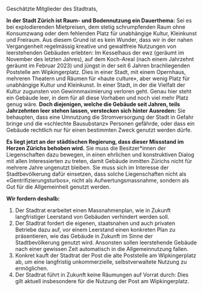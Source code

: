 Geschätzte Mitglieder des Stadtrats,


**In der Stadt Zürich ist Raum- und Bodennutzung ein Dauerthema:** Sei es bei explodierenden Mietpreisen, dem stetig schrumpfenden Raum ohne Konsumzwang oder dem fehlenden Platz für unabhängige Kultur, Kleinkunst und Freiraum. Aus diesem Grund ist es kein Wunder, dass wir in der nahen Vergangenheit regelmässig kreative und gewaltfreie Nutzungen von leerstehenden Gebäuden erlebten: Im Kesselhaus der ewz (geräumt im November des letzten Jahres), auf dem Koch-Areal (nach einem Jahrzehnt geräumt im Februar 2023) und jüngst in der seit 6 Jahren brachliegenden Poststelle am Wipkingerplatz. Dies in einer Stadt, mit einem Opernhaus, mehreren Theatern und Räumen für «haute culture», aber wenig Platz für unabhängige Kultur und Kleinkunst. In einer Stadt, in der die Vielfalt der Kultur zugunsten von Gewinnmaximierung verloren geht. Genau hier steht ein Gebäude leer, in dem für all diese Vorhaben und noch viel mehr Platz genug wäre. **Doch diejenigen, welche die Gebäude seit Jahren, teils Jahrzehnten leer stehen lassen, verstecken sich hinter Ausreden:** Sie behaupten, dass eine Umnutzung die Stromversorgung der Stadt in Gefahr bringe und die «schlechte Bausubstanz» Personen gefährde, oder dass ein Gebäude rechtlich nur für einen bestimmten Zweck genutzt werden dürfe.


**Es liegt jetzt an der städtischen Regierung, dass dieser Missstand im Herzen Zürichs behoben wird.** Sie muss die Besitzer*innen der Liegenschaften dazu bewegen, in einen ehrlichen und konstruktiven Dialog mit allen Interessierten zu treten, damit Gebäude inmitten Zürichs nicht für mehrere Jahre ungenutzt bleiben. Sie muss sich im Interesse der Stadtbevölkerung dafür einsetzen, dass solche Liegenschaften nicht als «Gentrifizierungsturbos», nicht als Aufwertungsmassnahme, sondern als Gut für die Allgemeinheit genutzt werden.


**Wir fordern deshalb:**
1. Der Stadtrat erarbeitet einen Massnahmenplan, wie in Zukunft langfristiger Leerstand von Gebäuden verhindert werden soll.
2. Der Stadtrat fordert die eigenen, staatsnahen und auch privaten Betriebe dazu auf, vor einem Leerstand einen konkreten Plan zu präsentieren, wie das Gebäude in Zukunft im Sinne der Stadtbevölkerung genutzt wird. Ansonsten sollen leerstehende Gebäude nach einer gewissen Zeit automatisch in die Allgemeinnutzung fallen.
3. Konkret kauft der Stadtrat der Post die alte Poststelle am Wipkingerplatz ab, um eine langfristig unkommerzielle, selbstverwaltete Nutzung zu ermöglichen.
4. Der Stadtrat führt in Zukunft keine Räumungen auf Vorrat durch: Dies gilt aktuell insbesondere für die Nutzung der Post am Wipkingerplatz.
